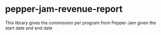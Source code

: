 pepper-jam-revenue-report
=========================

This library gives the commission per program from Pepper Jam given the start date and end date